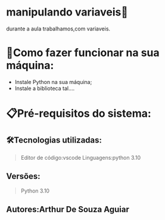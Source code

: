 # manipulando variaveis🚀

durante a aula trabalhamos,com variaveis.

# 🔌Como fazer funcionar na sua máquina:

- Instale Python na sua máquina;
- Instale a biblioteca tal….

# 📋Pré-requisitos do sistema:

 

## 🛠️Tecnologias utilizadas:

> Editor de código:vscode
Linguagens:python 3.10


## Versões:

> Python 3.10
 

## Autores:Arthur De Souza Aguiar

